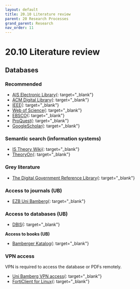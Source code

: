 ```yaml
---
layout: default
title: 20.10 Literature review
parent: 20 Research Processes
grand_parent: Research
nav_order: 11
---
```


# 20.10 Literature review

## Databases

### Recommended

- [AIS Electronic Library](http://aisel.aisnet.org/){: target="_blank"}
- [ACM Digital Library](http://dl.acm.org/){: target="_blank"}
- [IEEE](https://www.computer.org/csdl/home){: target="_blank"}
- [Web of Science](https://www.webofscience.com/wos){: target="_blank"}
- [EBSCO](https://search.ebscohost.com/){: target="_blank"}
- [ProQuest](https://www.proquest.com/){: target="_blank"}
- [GoogleScholar](https://scholar.google.de/){: target="_blank"}

### Semantic search (information systems)

- [IS Theory Wiki](https://is.theorizeit.org/wiki/Main_Page){: target="_blank"}
- [TheoryOn](https://theoryon.org/){: target="_blank"}

### Grey literature

- [The Digital Government Reference Library](http://faculty.washington.edu/jscholl/dgrl/){: target="_blank"}

### Access to journals (UB)

- [EZB Uni Bamberg](https://ezb.uni-regensburg.de/ezeit/fl.phtml?bibid=UBB&colors=7){: target="_blank"}

### Access to databases (UB)

- [DBIS](https://dbis.ur.de//fachliste.php?bib_id=ub_ba&lett=l&colors=&ocolors=){: target="_blank"}

**Access to books (UB)**

- [Bamberger Katalog](https://katalog.ub.uni-bamberg.de/ubg-www/Katalog/){: target="_blank"}

### VPN access

VPN is required to access the database or PDFs remotely.

- [Uni Bamberg VPN access](https://www.uni-bamberg.de/its/dienstleistungen/iam/weblogin/shibboleth/){: target="_blank"}
- [FortiClient for Linux](https://www.uni-bamberg.de/its/dienstleistungen/netz/vpn/einrichten/linux/){: target="_blank"}

<!-- 
## Criteria

## Tools

## Literature
 -->
